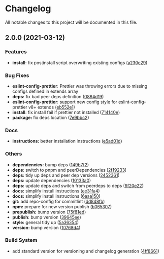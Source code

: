 # Changelog

All notable changes to this project will be documented in this file.

## 2.0.0 (2021-03-12)

### Features

- **install:** fix postinstall script overwriting existing configs ([a230c29](https://github.com/thtliife/eslint-config/commit/a230c29895b2ae798bc4bf9daef0f550b9b6bfdb))

### Bug Fixes

- **eslint-config-prettier:** Prettier was throwing errors due to missing configs defined in extends array
- **deps:** fix bad peer deps definition ([0884d19](https://github.com/thtliife/eslint-config/commit/0884d1918209980895c56691d9eaa0c59a4488d8))
- **eslint-config-prettier:** support new config style for eslint-config-prettier v8+ extends ([eb552e1](https://github.com/thtliife/eslint-config/commit/eb552e1d5a44b2b14385c8f77c7191212b16e5db))
- **install:** fix install fail if prettier not installed ([714140e](https://github.com/thtliife/eslint-config/commit/714140e992226276bedb4ba968df58b3df06d12a))
- **package:** fix deps location ([7e9bbc2](https://github.com/thtliife/eslint-config/commit/7e9bbc251b39a8a803a87d56ba5747ade5a6b774))

### Docs

- **instructions:** better installation instructions ([e5ad01d](https://github.com/thtliife/eslint-config/commit/e5ad01ddf099082d30a041fb02c91fb1770283ac))

### Others

- **dependencies:** bump deps ([149b7f2](https://github.com/thtliife/eslint-config/commit/149b7f285761a09661964a05caecce030c4e34fb))
- **deps:** switch to pnpm and peerDependencies ([2f19233](https://github.com/thtliife/eslint-config/commit/2f19233cf83e41435c788084230c3d513e84be19))
- **deps:** tidy up deps and peer dep versions ([2452361](https://github.com/thtliife/eslint-config/commit/2452361d5a7ec1d3f44b0da6873acbe96f996e66))
- **deps:** update dependencies ([10133a0](https://github.com/thtliife/eslint-config/commit/10133a05556d17e02a72f8c5015c417f83234453))
- **deps:** update deps and switch from peerdeps to deps ([9f20e22](https://github.com/thtliife/eslint-config/commit/9f20e226dd52bc9874158ff587addc214c358206))
- **docs:** simplify install instructions ([ee31fa4](https://github.com/thtliife/eslint-config/commit/ee31fa4c157620cf60be7f9a33a10e40110ba8ae))
- **docs:** simplify install instructions ([6aaa150](https://github.com/thtliife/eslint-config/commit/6aaa150ade7cc5ce644dc66c30ff3361fa910955))
- **git:** add repo-config for commitlint ([dd848fb](https://github.com/thtliife/eslint-config/commit/dd848fb212a4459e0cd0da891e286bfbedcb4b27))
- **npm:** prepare for new version publish ([b065307](https://github.com/thtliife/eslint-config/commit/b065307078a85f94c8d204aabe1afe81c6a4073e))
- **prepublish:** bump version ([75f81ed](https://github.com/thtliife/eslint-config/commit/75f81ed4a82d366d54935e7ddae0e2d7c8d9a244))
- **publish:** bump version ([39645ee](https://github.com/thtliife/eslint-config/commit/39645ee4bc98819a5ca95dfb7ca0d90c4cac59a6))
- **style:** general tidy up ([5a36354](https://github.com/thtliife/eslint-config/commit/5a36354f3e9e2d9545a9d226ba862c281b6faed1))
- **version:** bump version ([10768d4](https://github.com/thtliife/eslint-config/commit/10768d4730b912f04c9f3387e598f3136b82292a))

### Build System

- add standard version for versioning and changelog generation ([4ff8661](https://github.com/thtliife/eslint-config/commit/4ff86611377e4921d2ff4b0d74917e45cba3c05d))
